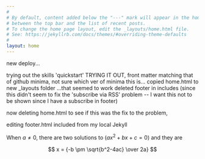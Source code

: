 ```yaml
---
#
# By default, content added below the "---" mark will appear in the home page
# between the top bar and the list of recent posts.
# To change the home page layout, edit the _layouts/home.html file.
# See: https://jekyllrb.com/docs/themes/#overriding-theme-defaults
#
layout: home
---
```


new deploy...

trying out the skills 'quickstart' TRYING IT OUT, front matter matching that of github minima, not sure which ver of minima this is...
copied home.html to new _layouts folder
...that seemed to work
deleted footer in includes (since this didn't seem to fix the 'subscribe via RSS' problem -- I want this not to be shown since I have a subscribe in footer)

now deleting home.html to see if this was the fix to the problem,

editing footer.html included from my local Jekyll

When $a \ne 0$, there are two solutions to $(ax^2 + bx + c = 0)$ and they are 

$$ x = {-b \pm \sqrt{b^2-4ac} \over 2a} $$
